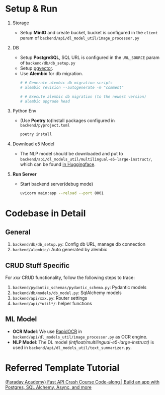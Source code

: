 # Setup & Run

1. Storage
    - Setup **MinIO** and create bucket, bucket is configured in the `client` param of `backend/api/dl_model_util/image_processor.py`

2. DB
    - Setup **PostgreSQL**, SQL URL is configured in the `URL_SOURCE` param of `backend/db/db_setup.py`
    - Setup [pgvector](https://github.com/pgvector/pgvector).
    - Use **Alembic** for db migration.
        ```sh
        # # Generate alembic db migration scripts
        # alembic revision --autogenerate -m "comment"

        # # Execute alembic db migration (to the newest version)
        # alembic upgrade head
        ```

3. Python Env
    - (Use **Poetry** to)Install packages configured in `backend/pyproject.toml`
        ```sh
        poetry install
        ```

4. Download e5 Model
    - The NLP model should be downloaded and put to `backend/api/dl_models_util/multilingual-e5-large-instruct/`, which can be found [in Huggingface](https://huggingface.co/intfloat/multilingual-e5-large-instruct).

5. **Run Server**
    - Start backend server(debug mode)
        ```sh
        uvicorn main:app --reload --port 8001
        ```

# Codebase in Detail

## General

1. `backend/db/db_setup.py`: Config db URL, manage db connection
2. `backend/alembic/`: Auto generated by alembic

## CRUD Stuff Specific

For *xxx* CRUD functionality, follow the following steps to trace:

1. `backend/pydantic_schemas/pydantic_schema.py`: Pydantic models
2. `backend/db/models/db_model.py`: SqlAlchemy models
3. `backend/api/xxx.py`: Router settings
4. `backend/api/*util*/`: helper functions

## ML Model

- **OCR Model**: We use [RapidOCR](https://rapidai.github.io/RapidOCRDocs/docs/quickstart/) in `backend/api/dl_models_util/image_processor.py` as OCR engine.
- **NLP Model**: The DL model *(intfloat/multilingual-e5-large-instruct)* is used in `backend/api/dl_models_util/text_summarizer.py`.

# Referred Template Tutorial

[(Faraday Academy) Fast API Crash Course Code-along | Build an app with Postgres, SQL Alchemy, Async, and more](https://www.youtube.com/watch?v=gQTRsZpR7Gw)
